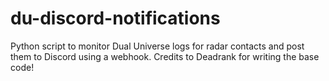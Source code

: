 # du-discord-notifications
Python script to monitor Dual Universe logs for radar contacts and post them to Discord using a webhook. Credits to Deadrank for writing the base code!
